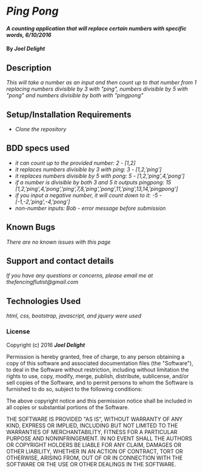 # _Ping Pong_

#### _A counting application that will replace certain numbers with specific words, 6/10/2016_

#### By _**Joel Delight**_

## Description

_This will take a number as an input and then count up to that number from 1 replacing numbers divisible by 3 with "ping", numbers divisible by 5 with "pong" and numbers divisible by both with "pingpong"_

## Setup/Installation Requirements

* _Clone the repository_

## BDD specs used

* _it can count up to the provided number: 2 - [1,2]_
* _it replaces numbers divisible by 3 with ping: 3 - [1,2,'ping']_
* _it replaces numbers divisible by 5 with pong: 5 - [1,2,'ping',4,'pong']_
* _if a number is divisible by both 3 and 5 it outputs pingpong: 15 [1,2,'ping',4,'pong','ping',7,8,'ping','pong',11,'ping',13,14,'pingpong']_
* _if you input a negative number, it will count down to it: -5 - [-1,-2,'ping',-4,'pong']_
* _non-number inputs: Bob - error message before submission_

## Known Bugs

_There are no known issues with this page_

## Support and contact details

_If you have any questions or concerns, please email me at thefencingflutist@gmail.com_

## Technologies Used

_html, css, bootstrap, javascript, and jquery were used_

### License

Copyright (c) 2016 **_Joel Delight_**

Permission is hereby granted, free of charge, to any person obtaining a copy
of this software and associated documentation files (the "Software"), to deal
in the Software without restriction, including without limitation the rights
to use, copy, modify, merge, publish, distribute, sublicense, and/or sell
copies of the Software, and to permit persons to whom the Software is
furnished to do so, subject to the following conditions:

The above copyright notice and this permission notice shall be included in all
copies or substantial portions of the Software.

THE SOFTWARE IS PROVIDED "AS IS", WITHOUT WARRANTY OF ANY KIND, EXPRESS OR
IMPLIED, INCLUDING BUT NOT LIMITED TO THE WARRANTIES OF MERCHANTABILITY,
FITNESS FOR A PARTICULAR PURPOSE AND NONINFRINGEMENT. IN NO EVENT SHALL THE
AUTHORS OR COPYRIGHT HOLDERS BE LIABLE FOR ANY CLAIM, DAMAGES OR OTHER
LIABILITY, WHETHER IN AN ACTION OF CONTRACT, TORT OR OTHERWISE, ARISING FROM,
OUT OF OR IN CONNECTION WITH THE SOFTWARE OR THE USE OR OTHER DEALINGS IN THE
SOFTWARE.
